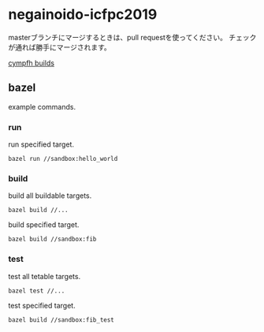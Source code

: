 # negainoido-icfpc2019

masterブランチにマージするときは、pull requestを使ってください。
チェックが通れば勝手にマージされます。

[cympfh builds](https://console.cloud.google.com/cloud-build/builds?project=negainoido-icfpc2019&query=tags%3D%20%22cympfh%22)

## bazel

example commands.

### run

run specified target.

```
bazel run //sandbox:hello_world
```

### build

build all buildable targets.

```
bazel build //...
```

build specified target.

```
bazel build //sandbox:fib
```

### test

test all tetable targets.

```
bazel test //...
```

test specified target.

```
bazel build //sandbox:fib_test
```
